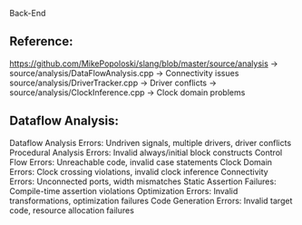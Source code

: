 Back-End

## Reference:
https://github.com/MikePopoloski/slang/blob/master/source/analysis
-> source/analysis/DataFlowAnalysis.cpp → Connectivity issues source/analysis/DriverTracker.cpp → Driver conflicts 
-> source/analysis/ClockInference.cpp → Clock domain problems

## Dataflow Analysis:
Dataflow Analysis Errors: Undriven signals, multiple drivers, driver conflicts
Procedural Analysis Errors: Invalid always/initial block constructs
Control Flow Errors: Unreachable code, invalid case statements
Clock Domain Errors: Clock crossing violations, invalid clock inference
Connectivity Errors: Unconnected ports, width mismatches
Static Assertion Failures: Compile-time assertion violations
Optimization Errors: Invalid transformations, optimization failures
Code Generation Errors: Invalid target code, resource allocation failures
